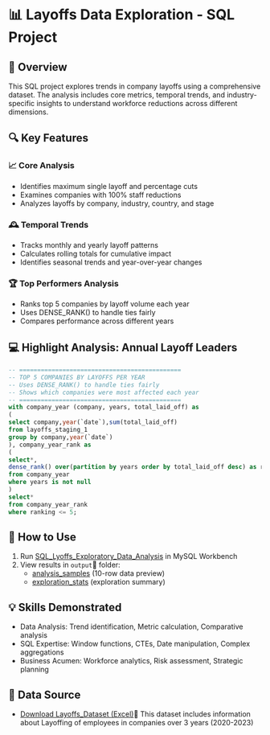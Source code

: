 # 📊 Layoffs Data Exploration - SQL Project

## 🌟 Overview
This SQL project explores trends in company layoffs using a comprehensive dataset. The analysis includes core metrics, temporal trends, and industry-specific insights to understand workforce reductions across different dimensions.

## 🔍 Key Features

### 📈 Core Analysis
- Identifies maximum single layoff and percentage cuts
- Examines companies with 100% staff reductions
- Analyzes layoffs by company, industry, country, and stage

### 🕰️ Temporal Trends
- Tracks monthly and yearly layoff patterns
- Calculates rolling totals for cumulative impact
- Identifies seasonal trends and year-over-year changes

### 🏆 Top Performers Analysis
- Ranks top 5 companies by layoff volume each year
- Uses DENSE_RANK() to handle ties fairly
- Compares performance across different years

## 💻 Highlight Analysis: Annual Layoff Leaders

```sql
-- =============================================
-- TOP 5 COMPANIES BY LAYOFFS PER YEAR 
-- Uses DENSE_RANK() to handle ties fairly
-- Shows which companies were most affected each year
-- =============================================
with company_year (company, years, total_laid_off) as
(
select company,year(`date`),sum(total_laid_off)
from layoffs_staging_1
group by company,year(`date`) 
), company_year_rank as
(
select*,
dense_rank() over(partition by years order by total_laid_off desc) as ranking
from company_year
where years is not null
)
select*
from company_year_rank
where ranking <= 5;

```
## 🚀 How to Use
1. Run [SQL_Lyoffs_Exploratory_Data_Analysis](SQL_Lyoffs_Exploratory_Data_Analysis.sql) in MySQL Workbench  
2. View results in `output`📄 folder:  
   - [analysis_samples](output/analysis_samples.csv)   (10-row data preview)  
   - [exploration_stats](output/exploration_stats.txt) (exploration summary)

  
## 💡 Skills Demonstrated
- Data Analysis:  Trend identification, Metric calculation, Comparative analysis
- SQL Expertise:  Window functions, CTEs, Date manipulation, Complex aggregations
- Business Acumen:  Workforce analytics, Risk assessment, Strategic planning


## 📁 Data Source

- [Download Layoffs_Dataset (Excel)](Layoffs_Dataset.xlsx)📄 
This dataset includes information about Layoffing of employees in companies over 3 years (2020-2023)

